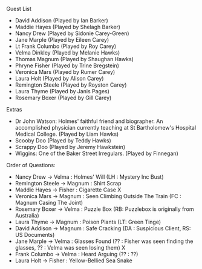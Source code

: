 Guest List

- David Addison (Played by Ian Barker)
- Maddie Hayes (Played by Shelagh Barker)
- Nancy Drew (Played by Sidonie Carey-Green)
- Jane Marple (Played by Eileen Carey)
- Lt Frank Columbo (Played by Roy Carey)
- Velma Dinkley (Played by Melanie Hawks)
- Thomas Magnum (Played by Shaughan Hawks)
- Phryne Fisher (Played by Trine Bregstein)
- Veronica Mars (Played by Rumer Carey)
- Laura Holt (Played by Alison Carey)
- Remington Steele (Played by Royston Carey)
- Laura Thyme (Played by Janis Pages)
- Rosemary Boxer (Played by Gill Carey)

Extras
- Dr John Watson: Holmes' faithful friend and biographer. An accomplished physician currently teaching at St Bartholomew's Hospital Medical College. (Played by Liam Hawks)
- Scooby Doo (Played by Teddy Hawks)
- Scrappy Doo (Played by Jeremy Hawkstein)
- Wiggins: One of the Baker Street Irregulars. (Played by Finnegan)

Order of Questions:
- Nancy Drew -> Velma : Holmes' Will (LH : Mystery Inc Bust)
- Remington Steele -> Magnum : Shirt Scrap
- Maddie Hayes -> Fisher : Cigarette Case X
- Veronica Mars -> Magnum : Seen Climbing Outside The Train (FC : Magnum Casing The Joint)
- Rosemary Boxer -> Velma : Puzzle Box (RB: Puzzlebox is originally from Australia)
- Laura Thyme -> Magnum : Poison Plants (LT: Green Tinge)
- David Addison -> Magnum : Safe Cracking (DA : Suspicious Client, RS: US Documents)
- Jane Marple -> Velma : Glasses Found (?? : Fisher was seen finding the glasses, ?? : Velma was seen losing them) X
- Frank Columbo -> Velma : Heard Arguing (?? : ??) 
- Laura Holt -> Fisher : Yellow-Bellied Sea Snake
